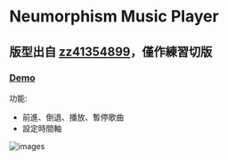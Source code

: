 # Neumorphism Music Player

## 版型出自 [zz41354899](https://github.com/zz41354899)，僅作練習切版

### [Demo](https://tommm2.github.io/music-player/)

功能:
* 前進、倒退、播放、暫停歌曲
* 設定時間軸

![images](https://i.postimg.cc/fTdPCGW7/image.jpg)

